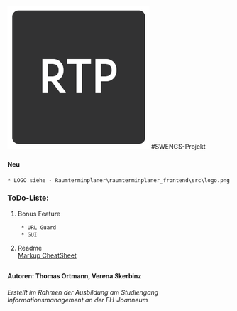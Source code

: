![Logo](https://github.com/tortmann/Raumterminplaner/blob/master/raumterminplaner_frontend/src/logo.png) 
#SWENGS-Projekt
###
#### Neu
    * LOGO siehe - Raumterminplaner\raumterminplaner_frontend\src\logo.png
### ToDo-Liste:
1. Bonus Feature
        
        * URL Guard
        * GUI

        
2. Readme    
        [Markup CheatSheet](https://github.com/adam-p/markdown-here/wiki/Markdown-Cheatsheet)
 
##    
#### Autoren: Thomas Ortmann, Verena Skerbinz
###### Erstellt im Rahmen der Ausbildung am Studiengang Informationsmanagement an der FH-Joanneum


